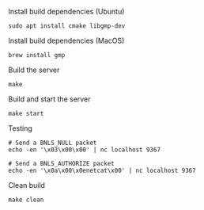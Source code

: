 Install build dependencies (Ubuntu)
```
sudo apt install cmake libgmp-dev
```

Install build dependencies (MacOS)
```
brew install gmp
```

Build the server
```
make
```

Build and start the server
```
make start
```

Testing
```
# Send a BNLS_NULL packet
echo -en '\x03\x00\x00' | nc localhost 9367

# Send a BNLS_AUTHORIZE packet
echo -en '\x0a\x00\x0enetcat\x00' | nc localhost 9367
```

Clean build
```
make clean
```
